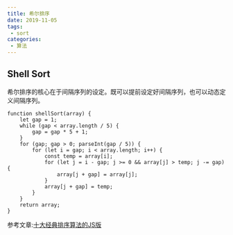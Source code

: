```yaml
---
title: 希尔排序
date: 2019-11-05
tags:
 - sort
categories:
 - 算法
---
```

## Shell Sort

希尔排序的核心在于间隔序列的设定。既可以提前设定好间隔序列，也可以动态定义间隔序列。
```
function shellSort(array) {
    let gap = 1;
    while (gap < array.length / 5) {
        gap = gap * 5 + 1;
    }
    for (gap; gap > 0; parseInt(gap / 5)) {
        for (let i = gap; i < array.length; i++) {
            const temp = array[i];
            for (let j = i - gap; j >= 0 && array[j] > temp; j -= gap) {
                array[j + gap] = array[j];
            }
            array[j + gap] = temp;
        }
    }
    return array;
}
```

参考文章:[十大经典排序算法的JS版](https://www.jianshu.com/p/96f5c19e13df)
